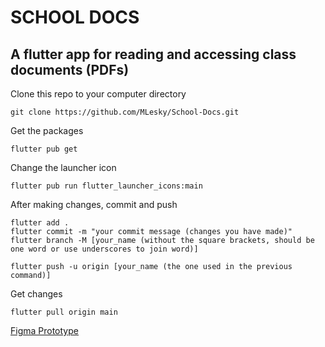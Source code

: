 # SCHOOL DOCS

## A flutter app for reading and accessing class documents (PDFs)

Clone this repo to your computer directory

    git clone https://github.com/MLesky/School-Docs.git

Get the packages

    flutter pub get

Change the launcher icon

    flutter pub run flutter_launcher_icons:main

After making changes, commit and push
    
    flutter add .
    flutter commit -m "your commit message (changes you have made)"
    flutter branch -M [your_name (without the square brackets, should be one word or use underscores to join word)]

    flutter push -u origin [your_name (the one used in the previous command)]

Get changes
    
    flutter pull origin main

[Figma Prototype]('https://www.figma.com/proto/FADLwPUjddQtKD36Xh3PQU/School-Docs?page-id=0%3A1&node-id=64-1615&viewport=-219%2C420%2C0.32&scaling=scale-down&starting-point-node-id=1%3A2&show-proto-sidebar=1')
